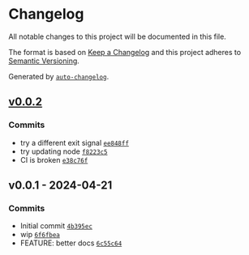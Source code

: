 # Changelog

All notable changes to this project will be documented in this file.

The format is based on [Keep a Changelog](https://keepachangelog.com/en/1.0.0/)
and this project adheres to [Semantic Versioning](https://semver.org/spec/v2.0.0.html).

Generated by [`auto-changelog`](https://github.com/CookPete/auto-changelog).

## [v0.0.2](https://github.com/bicycle-codes/link/compare/v0.0.1...v0.0.2)

### Commits

- try a different exit signal [`ee848ff`](https://github.com/bicycle-codes/link/commit/ee848ff404c871f36ca0b6fd8bf8dc9a2f71d557)
- try updating node [`f8223c5`](https://github.com/bicycle-codes/link/commit/f8223c5ef7da85b4448ae79f3e089462e56c1f58)
- CI is broken [`e38c76f`](https://github.com/bicycle-codes/link/commit/e38c76f32a1fbb3b06454cd1268e3b1ab829ca9e)

## v0.0.1 - 2024-04-21

### Commits

- Initial commit [`4b395ec`](https://github.com/bicycle-codes/link/commit/4b395ec1b145a8bc87b2367120b7d6b2f845b15c)
- wip [`6f6fbea`](https://github.com/bicycle-codes/link/commit/6f6fbea4a3849e7520b0ee74b9f280acf2dcb426)
- FEATURE: better docs [`6c55c64`](https://github.com/bicycle-codes/link/commit/6c55c6433b3dd35c324b2edebcfbe0776d363d54)
